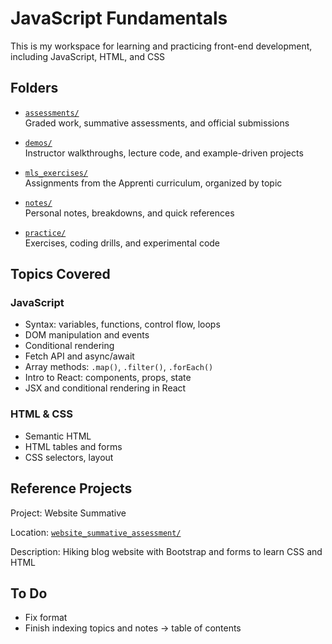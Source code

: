 # JavaScript Fundamentals

This is my workspace for learning and practicing front-end development, including JavaScript, HTML, and CSS

## Folders
- [`assessments/`](./assessments)  
  Graded work, summative assessments, and official submissions

- [`demos/`](./demos)  
  Instructor walkthroughs, lecture code, and example-driven projects

- [`mls_exercises/`](./mls_exercises)  
  Assignments from the Apprenti curriculum, organized by topic

- [`notes/`](./notes)  
  Personal notes, breakdowns, and quick references

- [`practice/`](./practice)  
  Exercises, coding drills, and experimental code

## Topics Covered

### JavaScript
- Syntax: variables, functions, control flow, loops
- DOM manipulation and events
- Conditional rendering
- Fetch API and async/await
- Array methods: `.map()`, `.filter()`, `.forEach()`
- Intro to React: components, props, state
- JSX and conditional rendering in React

### HTML & CSS
- Semantic HTML
- HTML tables and forms
- CSS selectors, layout

## Reference Projects

Project:
Website Summative 

Location:                         [`website_summative_assessment/`](./website_summative_assessment)    

Description:
Hiking blog website with Bootstrap and forms to learn CSS and HTML

## To Do
- Fix format
- Finish indexing topics and notes -> table of contents